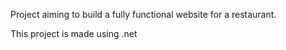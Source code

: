 Project aiming to build a fully functional website for a restaurant.

This project is made using .net
